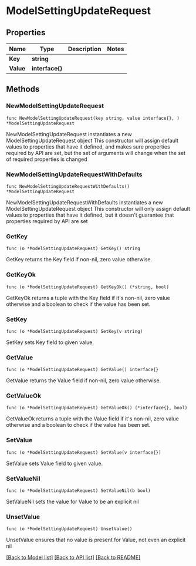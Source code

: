 # ModelSettingUpdateRequest

## Properties

Name | Type | Description | Notes
------------ | ------------- | ------------- | -------------
**Key** | **string** |  | 
**Value** | **interface{}** |  | 

## Methods

### NewModelSettingUpdateRequest

`func NewModelSettingUpdateRequest(key string, value interface{}, ) *ModelSettingUpdateRequest`

NewModelSettingUpdateRequest instantiates a new ModelSettingUpdateRequest object
This constructor will assign default values to properties that have it defined,
and makes sure properties required by API are set, but the set of arguments
will change when the set of required properties is changed

### NewModelSettingUpdateRequestWithDefaults

`func NewModelSettingUpdateRequestWithDefaults() *ModelSettingUpdateRequest`

NewModelSettingUpdateRequestWithDefaults instantiates a new ModelSettingUpdateRequest object
This constructor will only assign default values to properties that have it defined,
but it doesn't guarantee that properties required by API are set

### GetKey

`func (o *ModelSettingUpdateRequest) GetKey() string`

GetKey returns the Key field if non-nil, zero value otherwise.

### GetKeyOk

`func (o *ModelSettingUpdateRequest) GetKeyOk() (*string, bool)`

GetKeyOk returns a tuple with the Key field if it's non-nil, zero value otherwise
and a boolean to check if the value has been set.

### SetKey

`func (o *ModelSettingUpdateRequest) SetKey(v string)`

SetKey sets Key field to given value.


### GetValue

`func (o *ModelSettingUpdateRequest) GetValue() interface{}`

GetValue returns the Value field if non-nil, zero value otherwise.

### GetValueOk

`func (o *ModelSettingUpdateRequest) GetValueOk() (*interface{}, bool)`

GetValueOk returns a tuple with the Value field if it's non-nil, zero value otherwise
and a boolean to check if the value has been set.

### SetValue

`func (o *ModelSettingUpdateRequest) SetValue(v interface{})`

SetValue sets Value field to given value.


### SetValueNil

`func (o *ModelSettingUpdateRequest) SetValueNil(b bool)`

 SetValueNil sets the value for Value to be an explicit nil

### UnsetValue
`func (o *ModelSettingUpdateRequest) UnsetValue()`

UnsetValue ensures that no value is present for Value, not even an explicit nil

[[Back to Model list]](../README.md#documentation-for-models) [[Back to API list]](../README.md#documentation-for-api-endpoints) [[Back to README]](../README.md)


